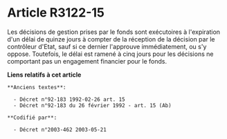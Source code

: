 # Article R3122-15

Les décisions de gestion prises par le fonds sont exécutoires à l'expiration d'un délai de quinze jours à compter de la
réception de la décision par le contrôleur d'Etat, sauf si ce dernier l'approuve immédiatement, ou s'y oppose. Toutefois, le
délai est ramené à cinq jours pour les décisions ne comportant pas un engagement financier pour le fonds.

**Liens relatifs à cet article**

	**Anciens textes**:

	  - Décret n°92-183 1992-02-26 art. 15
	  - Décret n°92-183 du 26 février 1992 - art. 15 (Ab)

	**Codifié par**:

	  - Décret n°2003-462 2003-05-21
